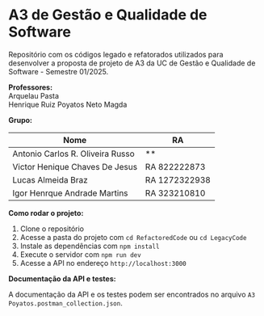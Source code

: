 # A3 de Gestão e Qualidade de Software

Repositório com os códigos legado e refatorados utilizados para desenvolver a proposta de projeto de A3 da UC de Gestão e Qualidade de Software - Semestre 01/2025.

**Professores:**  
Arquelau Pasta  
Henrique Ruiz Poyatos Neto
Magda

**Grupo:**

| Nome  | RA |
| -------------  | --- |
| Antonio Carlos R. Oliveira Russo | ** |
| Victor Henique Chaves De Jesus| RA 822222873|
| Lucas Almeida Braz| RA 1272322938|
| Igor Henrque Andrade Martins| RA 323210810|

**Como rodar o projeto:**

1. Clone o repositório
2. Acesse a pasta do projeto com `cd RefactoredCode` ou `cd LegacyCode`
3. Instale as dependências com `npm install`
4. Execute o servidor com `npm run dev`
5. Acesse a API no endereço `http://localhost:3000`

**Documentação da API e testes:**

A documentação da API e os testes podem ser encontrados no arquivo `A3 Poyatos.postman_collection.json`.